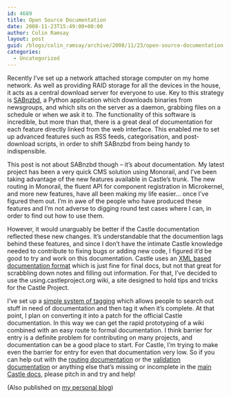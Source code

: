 ```yaml
---
id: 4689
title: Open Source Documentation
date: 2008-11-23T15:49:00+00:00
author: Colin Ramsay
layout: post
guid: /blogs/colin_ramsay/archive/2008/11/23/open-source-documentation.aspx
categories:
  - Uncategorized
---
```

Recently I&#8217;ve set up a network attached storage computer on my home network. As well as providing RAID storage for all the devices in the house, it acts as a central download server for everyone to use. Key to this strategy is [SABnzbd](http://www.sabnzbd.org/), a Python application which downloads binaries from newsgroups, and which sits on the server as a daemon, grabbing files on a schedule or when we ask it to. The functionality of this software is incredible, but more than that, there is a great deal of documentation for each feature directly linked from the web interface. This enabled me to set up advanced features such as RSS feeds, categorisation, and post-download scripts, in order to shift SABnzbd from being handy to indispensible.

This post is not about SABnzbd though &#8211; it&#8217;s about documentation. My latest project has been a very quick CMS solution using Monorail, and I&#8217;ve been taking advantage of the new features available in Castle&#8217;s trunk. The new routing in Monorail, the fluent API for component registration in Microkernel, and more new features, have all been making my life easier&#8230; once I&#8217;ve figured them out. I&#8217;m in awe of the people who have produced these features and I&#8217;m not adverse to digging round test cases where I can, in order to find out how to use them. 

However, it would unarguably be better if the Castle documentation reflected these new changes. It&#8217;s understandable that the documention lags behind these features, and since I don&#8217;t have the intimate Castle knowledge needed to contribute to fixing bugs or adding new code, I figured it&#8217;d be good to try and work on this documentation. Castle uses an [XML based documentation format](http://castleproject.org/community/getinvolved.html#documentation) which is just fine for final docs, but not that great for scrabbling down notes and filling out information. For that, I&#8217;ve decided to use the using.castleproject.org wiki, a site designed to hold tips and tricks for the Castle Project.

I&#8217;ve set up a [simple system of tagging](http://using.castleproject.org/display/CASTLE/Helping+With+Documentation) which allows people to search out stuff in need of documentation and then tag it when it&#8217;s complete. At that point, I plan on converting it into a patch for the official Castle documentation. In this way we can get the rapid prototyping of a wiki combined with an easy route to formal documentation. I think barrier for entry is a definite problem for contributing on many projects, and documentation can be a good place to start. For Castle, I&#8217;m trying to make even the barrier for entry for even that documentation very low. So if you can help out with the [routing documentation](http://using.castleproject.org/display/MR/Routing+Overview) or the [validation documentation](http://using.castleproject.org/display/MR/Monorail+Validation) or anything else that&#8217;s missing or incomplete in the [main Castle docs](http://castleproject.org/), please pitch in and try and help! 

(Also published on [my personal blog](http://colinramsay.co.uk/diary/2008/11/23/open-source-documentationopen-source-documentation/))
